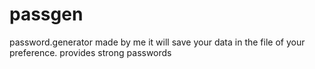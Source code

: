 # passgen
password.generator
made by me
it will save your data in the file of your preference. 
provides strong passwords
